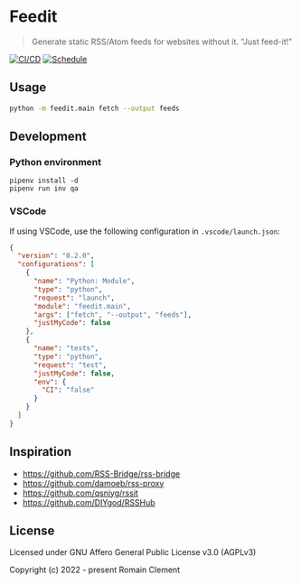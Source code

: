 # Feedit

> Generate static RSS/Atom feeds for websites without it.
> "Just feed-it!"

[![CI/CD](https://github.com/rclement/feedit/actions/workflows/ci-cd.yml/badge.svg)](https://github.com/rclement/feedit/actions/workflows/ci-cd.yml)
[![Schedule](https://github.com/rclement/feedit/actions/workflows/schedule.yml/badge.svg)](https://github.com/rclement/feedit/actions/workflows/schedule.yml)

## Usage

```bash
python -m feedit.main fetch --output feeds
```

## Development

### Python environment

```
pipenv install -d
pipenv run inv qa
```

### VSCode

If using VSCode, use the following configuration in `.vscode/launch.json`:

```json
{
  "version": "0.2.0",
  "configurations": [
    {
      "name": "Python: Module",
      "type": "python",
      "request": "launch",
      "module": "feedit.main",
      "args": ["fetch", "--output", "feeds"],
      "justMyCode": false
    },
    {
      "name": "tests",
      "type": "python",
      "request": "test",
      "justMyCode": false,
      "env": {
        "CI": "false"
      }
    }
  ]
}
```

## Inspiration

- https://github.com/RSS-Bridge/rss-bridge
- https://github.com/damoeb/rss-proxy
- https://github.com/qsniyg/rssit
- https://github.com/DIYgod/RSSHub

## License

Licensed under GNU Affero General Public License v3.0 (AGPLv3)

Copyright (c) 2022 - present Romain Clement
